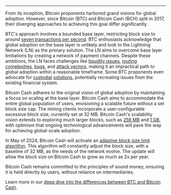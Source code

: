 ---
From its inception, Bitcoin proponents harbored grand visions for global adoption. However, since Bitcoin (BTC) and Bitcoin Cash (BCH) split in 2017, their diverging approaches to achieving this goal differ significantly.

BTC's approach involves a bounded base layer, restricting block size to around [seven transactions per second](https://en.wikipedia.org/wiki/Bitcoin_scalability_problem). BTC enthusiasts acknowledge that global adoption on the base layer is unlikely and look to the Lightning Network (LN) as the primary solution. The LN aims to overcome base layer limitations by creating a network of payment channels. Despite these ambitions, the LN faces challenges like [liquidity issues](https://finance.yahoo.com/news/bitcoin-lightning-network-scaling-solution-111025791.html#:~:text=Users%20reported%20liquidity%20issues%20and,over%2Dcomplicated%2C%20unreliable%20protocol.&text=As%20the%20volume%20of%20activity,can%20become%20slower%20and%20costlier.), [routing complexities](https://news.bitcoin.com/another-research-paper-finds-flaws-with-the-lightning-network/), [bugs](https://github.com/davidshares/Lightning-Network), and [attack vectors](https://cointelegraph.com/news/identify-and-protect-against-routing-attacks-in-the-lightning-network#:~:text=Although%20the%20Lightning%20Network%20improves,routing%20system%20for%20personal%20gain.), making it an impractical path to global adoption within a reasonable timeframe. Some BTC proponents even advocate for [custodial](https://www.walletofsatoshi.com/) [solutions](https://cryptonews.net/news/bitcoin/27780725/), potentially recreating issues from the existing financial system.

Bitcoin Cash adheres to the original vision of global adoption by maintaining a focus on scaling at the base layer. Bitcoin Cash aims to accommodate the entire global population of users, envisioning a scalable future without a set block size cap. The mining clients incorporate a user-configurable excessive block size, currently set at 32 MB. Bitcoin Cash's scalability vision extends to exploring much larger blocks, such as [256 MB](https://read.cash/@mtrycz/how-my-rpi4-handles-mining-256mb-blocks-3ca73237) and [1 GB](https://read.cash/@mtrycz/how-my-rpi4-handles-mining-1gb-blocks-e5d09d83), with optimism that ongoing technological advancements will pave the way for achieving global-scale adoption. 

In May of 2024, Bitcoin Cash will activate an [adaptive block size limit algorithm](https://gitlab.com/0353F40E/ebaa). This algorithm will constantly adjust the block size, with a baseline of 32 MB, as the needs of the network evolve. The update will allow the block size on Bitcoin Cash to grow as much as 2x per year. 

Bitcoin Cash remains committed to the principles of sound money, ensuring it is held directly by users, without reliance on intermediaries.

Learn more in our [deep dive into the differences between BTC and Bitcoin Cash](https://bchfaq.com/what-is-the-difference-between-bitcoin-and-bitcoin-cash-part-2/#global-adoption).